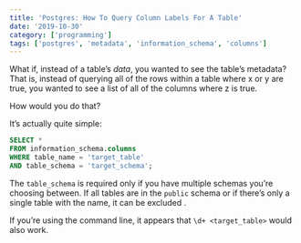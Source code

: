 ```yaml
---
title: 'Postgres: How To Query Column Labels For A Table'
date: '2019-10-30'
category: ['programming']
tags: ['postgres', 'metadata', 'information_schema', 'columns']
---
```


What if, instead of a table’s _data_, you wanted to see the table’s metadata? That is, instead of querying all of the rows within a table where x or y are true, you wanted to see a list of all of the columns where z is true.

How would you do that?

It’s actually quite simple:
```sql
SELECT *
FROM information_schema.columns
WHERE table_name = 'target_table'
AND table_schema = 'target_schema';
```

The `table_schema` is required only if you have multiple schemas you’re choosing between. If all tables are in the `public` schema or if there’s only a single table with the name, it can be excluded .

If you’re using the command line, it appears that `\d+ <target_table>` would also work.

